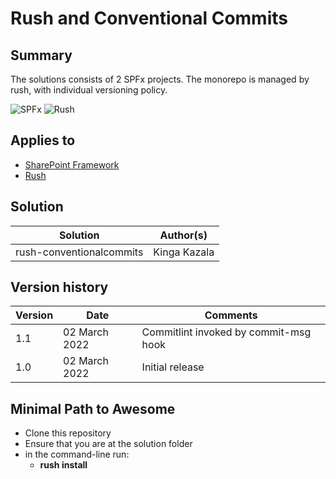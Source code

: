 # Rush and Conventional Commits

## Summary

The solutions consists of 2 SPFx projects.
The monorepo is managed by rush, with individual versioning  policy.

![SPFx](https://img.shields.io/badge/SPFx-1.13-green.svg)
![Rush](https://img.shields.io/badge/maintained%20with-rush-blueviolet)

## Applies to

- [SharePoint Framework](https://aka.ms/spfx)
- [Rush](https://rushjs.io/)

## Solution

Solution|Author(s)
--------|---------
rush-conventionalcommits | Kinga Kazala

## Version history

Version|Date|Comments
-------|----|--------
1.1|02 March 2022|Commitlint invoked by commit-msg hook
1.0|02 March 2022|Initial release

## Minimal Path to Awesome

- Clone this repository
- Ensure that you are at the solution folder
- in the command-line run:
  - **rush install**
